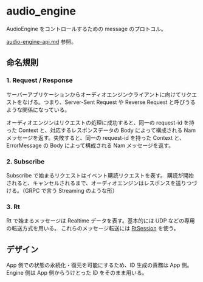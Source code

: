 # audio_engine

AudioEngine をコントロールするための message のプロトコル。

[audio-engine-api.md](https://github.com/novonotes/audio-engine/blob/release/v0.1.0/doc/ja/audio-engine-api.md) 参照。

## 命名規則

### 1. Request / Response

サーバーアプリケーションからオーディオエンジンクライアントに向けてリクエストをなげる。つまり、Server-Sent Request や Reverse Request と呼びうるような関係になっている。

オーディオエンジンはリクエストの処理に成功すると、同一の request-id を持った Context と、対応するレスポンスデータの Body によって構成される Nam メッセージを返す。失敗すると、同一の request-id を持った Context と、 ErrorMessage の Body によって構成される Nam メッセージを返す。

### 2. Subscribe

Subscribe で始まるリクエストはイベント購読リクエストを表す。
購読が開始されると、キャンセルされるまで、オーディオエンジンはレスポンスを送りつづける。（GRPC で言う Streaming のような形）

### 3. Rt

Rt で始まるメッセージは Realtime データを表す。基本的には UDP などの専用の転送方式を用いる。
これらのメッセージ転送には [RtSession](./rt_session.proto) を使う。

## デザイン

App 側での状態の永続化・復元を可能にするため、ID 生成の責務は App 側。Engine 側は App 側からうけとった ID をそのまま用いる。
